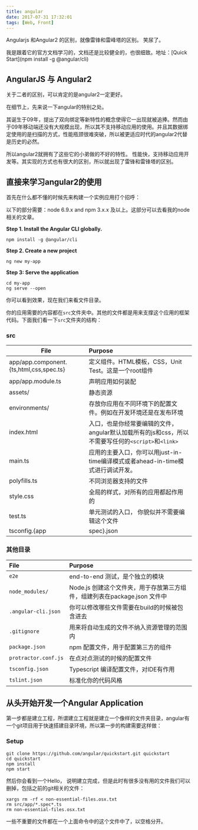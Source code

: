 ```yaml
---
title: angular
date: 2017-07-31 17:32:01
tags: [Web, Front]
---
```


Angularjs 和Angular2 的区别，就像雷锋和雷峰塔的区别。
笑尿了。

我是跟着它的官方文档学习的，文档还是比较健全的，也很细致。地址：[Quick Start](npm install -g @angular/cli)

## AngularJS 与 Angular2

关于二者的区别，可以肯定的是angular2一定更好。

在细节上，先来说一下angular的特别之处。

其诞生于09年，提出了双向绑定等新特性的概念使得它一出现就被追捧。然而由于09年移动端还没有大规模出现，所以其不支持移动应用的使用。并且其数据绑定使用的是扫描的方式，性能瓶颈很难突破，所以被更适应时代的angular2代替是历史的必然。

所以angular2就拥有了这些它的小弟做的不好的特性。
性能快，支持移动应用开发等。其实现的方式也有很大的区别，所以就出现了雷锋和雷锋塔的区别。

## 直接来学习angular2的使用

首先在什么都不懂的时候先来构建一个实例应用打个招呼：

以下的部分需要：node 6.9.x and npm 3.x.x 及以上。这部分可以去看我的node相关的文章。

**Step 1. Install the Angular CLI globally.**
```
npm install -g @angular/cli

```
**Step 2. Create a new project**
```
ng new my-app
```
**Step 3: Serve the application**
```
cd my-app
ng serve --open

```

你可以看到效果，现在我们来看文件目录。

你的应用需要的内容都在`src`文件夹中。其他的文件都是用来支撑这个应用的框架代码。下面我们看一下`src`文件夹的结构：

### src

| File | Purpose |
|------|:---------|
|app/app.component.{ts,html,css,spec.ts} | 定义组件。HTML模板，CSS，Unit Test。这是一个root组件 |
|app/app.module.ts | 声明应用如何装配 |
| assets/ | 静态资源 |
| environments/ | 存放你应用在不同环境下的配置文件。例如在开发环境还是在发布环境 |
| index.html | 入口，也是你经常要编辑的文件，angular默认加载所有的js和css，所以不需要写任何的`<script>`和`<link>` |
| main.ts | 应用的主要入口，你可以用just-in-time编译模式或者ahead-in-time模式进行调试开发。|
| polyfills.ts | 不同浏览器支持的文件 |
| style.css | 全局的样式，对所有的应用都起作用的 |
| test.ts | 单元测试的入口， 你貌似并不需要编辑这个文件 |
| tsconfig.{app|spec}.json | TypeScript compiler 配置文件，for Angular app and unit tests |

### 其他目录

| File | Purpose |
|:-----|:--------|
| `e2e` | end-to-end 测试，是个独立的模块|
| `node_modules/` | Node.js 创建这个文件夹，用于存放第三方组件，组建列表在package.json 文件中|
| `.angular-cli.json` | 你可以修改哪些文件需要在build的时候被包含进去 | 
| `.gitignore` | 用来将自动生成的文件不纳入资源管理的范围内 |
| `package.json` | npm 配置文件，用于配置第三方的组件 | 
| `protractor.conf.js` | 在点对点测试的时候的配置文件 |
| `tsconfig.json` | Typescript 编译配置文件，对IDE有作用 | 
| `tslint.json` | 标准化你的代码风格 | 

## 从头开始开发一个Angular Application

第一步都是建立工程，所谓建立工程就是建立一个像样的文件夹目录，angular有一个git项目用于快速搭建目录环境，所以第一步的构建需要这样做：

### Setup

```
git clone https://github.com/angular/quickstart.git quickstart
cd quickstart
npm install
npm start

```
然后你会看到一个Hello， 说明建立完成，但是此时有很多没有用的文件我们可以删掉，包括之前的git相关的文件：
```
xargs rm -rf < non-essential-files.osx.txt
rm src/app/*.spec*.ts
rm non-essential-files.osx.txt
```
一些不重要的文件都在一个上面命令中的这个文件中了，以空格分开。


